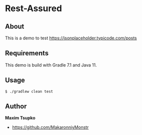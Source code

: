 # Rest-Assured

## About
This is a demo to test https://jsonplaceholder.typicode.com/posts

## Requirements
This demo is build with Gradle 7.1 and Java 11.

## Usage
    $ ./gradlew clean test

## Author

**Maxim Tsupko**

* https://github.com/MakaronniyMonstr
